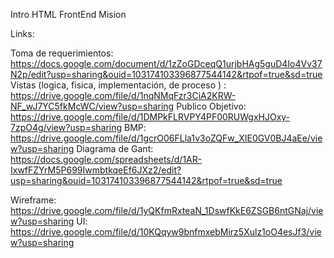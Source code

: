 Intro HTML FrontEnd Mision 

Links:

Toma de requerimientos: https://docs.google.com/document/d/1zZoGDceqQ1urjbHAg5guD4Io4Vv37N2p/edit?usp=sharing&ouid=103174103396877544142&rtpof=true&sd=true 
Vistas (logica, fisica, implementación, de proceso ) : https://drive.google.com/file/d/1nqNMqFzr3CiA2KRW-NF_wJ7YC5fkMcWC/view?usp=sharing
Publico Objetivo: https://drive.google.com/file/d/1DMPkFLRVPY4PF00RUWgxHJOxy-7zpO4g/view?usp=sharing
BMP: https://drive.google.com/file/d/1gcrO06FLla1v3oZQFw_XIE0GV0BJ4aEe/view?usp=sharing
Diagrama de Gant: https://docs.google.com/spreadsheets/d/1AR-IxwfFZYrM5P699IwmbtkqeEf6JXz2/edit?usp=sharing&ouid=103174103396877544142&rtpof=true&sd=true 


Wireframe: https://drive.google.com/file/d/1yQKfmRxteaN_1DswfKkE6ZSGB6ntGNaj/view?usp=sharing
UI: https://drive.google.com/file/d/10KQqyw9bnfmxebMirz5Xulz1oO4esJf3/view?usp=sharing
